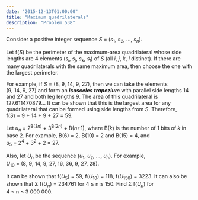 ```yaml
---
date: "2015-12-13T01:00:00"
title: "Maximum quadrilaterals"
description: "Problem 538"
---
```


<p>Consider a positive integer sequence <var>S</var> = (<var>s</var><sub>1</sub>, <var>s</var><sub>2</sub>, ..., <var>s<sub>n</sub></var>).</p>
<p>Let f(<var>S</var>) be the perimeter of the maximum-area quadrilateral whose side lengths are 4 elements (<var>s<sub>i</sub></var>, <var>s<sub>j</sub></var>, <var>s<sub>k</sub></var>, <var>s<sub>l</sub></var>) of <var>S</var> (all <var>i</var>, <var>j</var>, <var>k</var>, <var>l</var> distinct). If there are many quadrilaterals with the same maximum area, then choose the one with the largest perimeter.</p>
<p>For example, if <var>S</var> = (8, 9, 14, 9, 27), then we can take the elements (9, 14, 9, 27) and form an <dfn title="An isosceles trapezium (US: trapezoid) is a quadrilateral where one pair of opposite sides are parallel and of different lengths, and the other pair has the same length."><b>isosceles trapezium</b></dfn> with parallel side lengths 14 and 27 and both leg lengths 9. The area of this quadrilateral is 127.611470879... It can be shown that this is the largest area for any quadrilateral that can be formed using side lengths from <var>S</var>. Therefore, f(<var>S</var>) = 9 + 14 + 9 + 27 = 59.</p>
<p>Let <var>u<sub>n</sub></var> = 2<sup>B(3<var>n</var>)</sup> + 3<sup>B(2<var>n</var>)</sup> + B(<var>n</var>+1), where B(<var>k</var>) is the number of 1 bits of <var>k</var> in base 2.
For example, B(6) = 2, B(10) = 2 and B(15) = 4, and <var>u</var><sub>5</sub> = 2<sup>4</sup> + 3<sup>2</sup> + 2 = 27.</p>
<p>Also, let <var>U<sub>n</sub></var> be the sequence (<var>u</var><sub>1</sub>, <var>u</var><sub>2</sub>, ..., <var>u<sub>n</sub></var>).
For example, <var>U</var><sub>10</sub> = (8, 9, 14, 9, 27, 16, 36, 9, 27, 28).</p>
<p>It can be shown that f(<var>U</var><sub>5</sub>) = 59, f(<var>U</var><sub>10</sub>) = 118, f(<var>U</var><sub>150</sub>) = 3223.
It can also be shown that Σ f(<var>U<sub>n</sub></var>) = 234761 for 4 ≤ n ≤ 150.
Find Σ f(<var>U<sub>n</sub></var>) for 4 ≤ n ≤ 3 000 000.</p>

